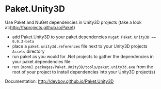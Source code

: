 # Paket.Unity3D

Use Paket and NuGet dependencies in Unity3D projects (take a look at:http://fsprojects.github.io/Paket)

* add Paket.Unity3D to your paket.dependencies `nuget Paket.Unity3D == 0.0.3-beta`
* place a `paket.unity3d.references` file next to your Unity3D projects `Assets` directory
* run paket as you would for .Net projects to gather the dependencies in your paket.dependencies file
* run `[mono] packages/Paket.Unity3D/tools/paket.unity3d.exe` from the root of your project to install dependencies into your Unity3D project(s)

Documentation: http://devboy.github.io/Paket.Unity3D
